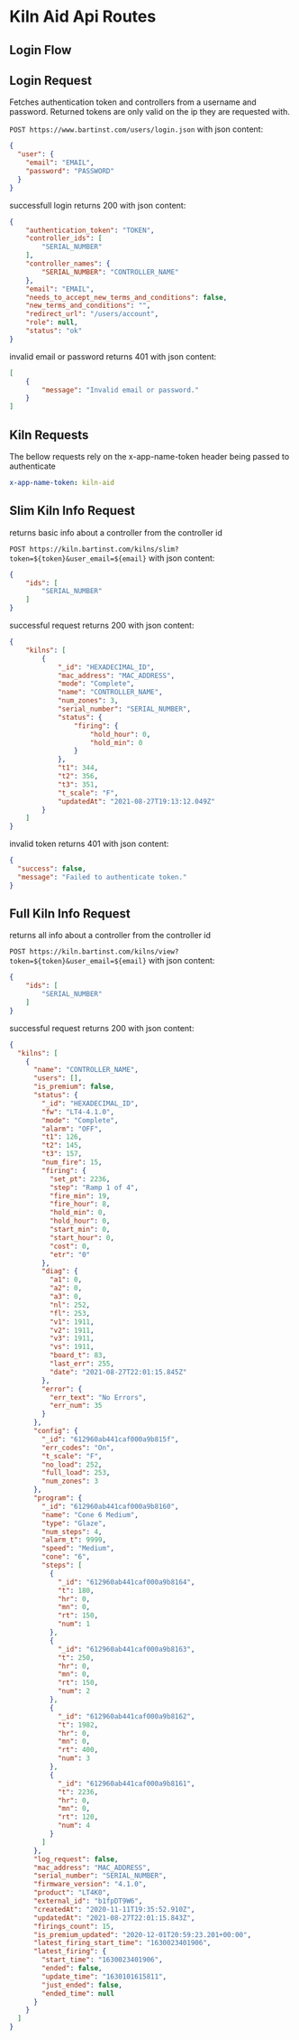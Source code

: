 # Kiln Aid Api Routes

## Login Flow

## Login Request

Fetches authentication token and controllers from a username and password.
Returned tokens are only valid on the ip they are requested with.

`POST https://www.bartinst.com/users/login.json` with json content:

```json
{
  "user": {
    "email": "EMAIL",
    "password": "PASSWORD"
  }
}
```

successfull login returns 200 with json content:

```json
{
    "authentication_token": "TOKEN",
    "controller_ids": [
        "SERIAL_NUMBER"
    ],
    "controller_names": {
        "SERIAL_NUMBER": "CONTROLLER_NAME"
    },
    "email": "EMAIL",
    "needs_to_accept_new_terms_and_conditions": false,
    "new_terms_and_conditions": "",
    "redirect_url": "/users/account",
    "role": null,
    "status": "ok"
}
```

invalid email or password returns 401 with json content:

```json
[
    {
        "message": "Invalid email or password."
    }
]
```

## Kiln Requests

The bellow requests rely on the x-app-name-token header being passed to authenticate

```yml
x-app-name-token: kiln-aid
```

## Slim Kiln Info Request

returns basic info about a controller from the controller id

`POST https://kiln.bartinst.com/kilns/slim?token=${token}&user_email=${email}` with json content:

```json
{
    "ids": [
        "SERIAL_NUMBER"
    ]
}
```

successful request returns 200 with json content:

```json
{
    "kilns": [
        {
            "_id": "HEXADECIMAL_ID",
            "mac_address": "MAC_ADDRESS",
            "mode": "Complete",
            "name": "CONTROLLER_NAME",
            "num_zones": 3,
            "serial_number": "SERIAL_NUMBER",
            "status": {
                "firing": {
                    "hold_hour": 0,
                    "hold_min": 0
                }
            },
            "t1": 344,
            "t2": 356,
            "t3": 351,
            "t_scale": "F",
            "updatedAt": "2021-08-27T19:13:12.049Z"
        }
    ]
}
```

invalid token returns 401 with json content:

```json
{
  "success": false,
  "message": "Failed to authenticate token."
}
```

## Full Kiln Info Request

returns all info about a controller from the controller id

`POST https://kiln.bartinst.com/kilns/view?token=${token}&user_email=${email}` with json content:

```json
{
    "ids": [
        "SERIAL_NUMBER"
    ]
}
```

successful request returns 200 with json content:

```json
{
  "kilns": [
    {
      "name": "CONTROLLER_NAME",
      "users": [],
      "is_premium": false,
      "status": {
        "_id": "HEXADECIMAL_ID",
        "fw": "LT4-4.1.0",
        "mode": "Complete",
        "alarm": "OFF",
        "t1": 126,
        "t2": 145,
        "t3": 157,
        "num_fire": 15,
        "firing": {
          "set_pt": 2236,
          "step": "Ramp 1 of 4",
          "fire_min": 19,
          "fire_hour": 8,
          "hold_min": 0,
          "hold_hour": 0,
          "start_min": 0,
          "start_hour": 0,
          "cost": 0,
          "etr": "0"
        },
        "diag": {
          "a1": 0,
          "a2": 0,
          "a3": 0,
          "nl": 252,
          "fl": 253,
          "v1": 1911,
          "v2": 1911,
          "v3": 1911,
          "vs": 1911,
          "board_t": 83,
          "last_err": 255,
          "date": "2021-08-27T22:01:15.845Z"
        },
        "error": {
          "err_text": "No Errors",
          "err_num": 35
        }
      },
      "config": {
        "_id": "612960ab441caf000a9b815f",
        "err_codes": "On",
        "t_scale": "F",
        "no_load": 252,
        "full_load": 253,
        "num_zones": 3
      },
      "program": {
        "_id": "612960ab441caf000a9b8160",
        "name": "Cone 6 Medium",
        "type": "Glaze",
        "num_steps": 4,
        "alarm_t": 9999,
        "speed": "Medium",
        "cone": "6",
        "steps": [
          {
            "_id": "612960ab441caf000a9b8164",
            "t": 180,
            "hr": 0,
            "mn": 0,
            "rt": 150,
            "num": 1
          },
          {
            "_id": "612960ab441caf000a9b8163",
            "t": 250,
            "hr": 0,
            "mn": 0,
            "rt": 150,
            "num": 2
          },
          {
            "_id": "612960ab441caf000a9b8162",
            "t": 1982,
            "hr": 0,
            "mn": 0,
            "rt": 400,
            "num": 3
          },
          {
            "_id": "612960ab441caf000a9b8161",
            "t": 2236,
            "hr": 0,
            "mn": 0,
            "rt": 120,
            "num": 4
          }
        ]
      },
      "log_request": false,
      "mac_address": "MAC_ADDRESS",
      "serial_number": "SERIAL_NUMBER",
      "firmware_version": "4.1.0",
      "product": "LT4K0",
      "external_id": "b1fpDT9W6",
      "createdAt": "2020-11-11T19:35:52.910Z",
      "updatedAt": "2021-08-27T22:01:15.843Z",
      "firings_count": 15,
      "is_premium_updated": "2020-12-01T20:59:23.201+00:00",
      "latest_firing_start_time": "1630023401906",
      "latest_firing": {
        "start_time": "1630023401906",
        "ended": false,
        "update_time": "1630101615811",
        "just_ended": false,
        "ended_time": null
      }
    }
  ]
}
```

